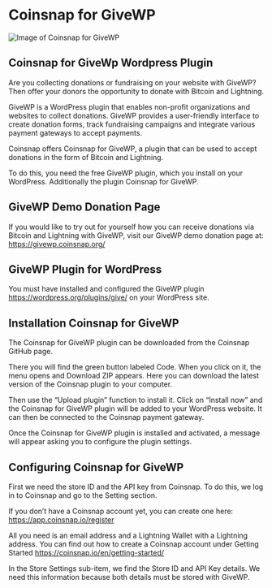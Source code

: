# Coinsnap for GiveWP
![Image of Coinsnap for GiveWP](https://coinsnap.io/wp-content/uploads/2024/02/Coinsnap-for-GiveWP.png)

## Coinsnap for GiveWp Wordpress Plugin
Are you collecting donations or fundraising on your website with GiveWP? Then offer your donors the opportunity to donate with Bitcoin and Lightning.

GiveWP is a WordPress plugin that enables non-profit organizations and websites to collect donations. GiveWP provides a user-friendly interface to create donation forms, track fundraising campaigns and integrate various payment gateways to accept payments.

Coinsnap offers Coinsnap for GiveWP, a plugin that can be used to accept donations in the form of Bitcoin and Lightning.

To do this, you need the free GiveWP plugin, which you install on your WordPress. Additionally the plugin Coinsnap for GiveWP.

## GiveWP Demo Donation Page
If you would like to try out for yourself how you can receive donations via Bitcoin and Lightning with GiveWP, visit our GiveWP demo donation page at: https://givewp.coinsnap.org/

## GiveWP Plugin for WordPress
You must have installed and configured the GiveWP plugin https://wordpress.org/plugins/give/ on your WordPress site.

## Installation Coinsnap for GiveWP
The Coinsnap for GiveWP plugin can be downloaded from the Coinsnap GitHub page.

There you will find the green button labeled Code. When you click on it, the menu opens and Download ZIP appears. Here you can download the latest version of the Coinsnap plugin to your computer.

Then use the “Upload plugin” function to install it. Click on “Install now” and the Coinsnap for GiveWP plugin will be added to your WordPress website. It can then be connected to the Coinsnap payment gateway.

Once the Coinsnap for GiveWP plugin is installed and activated, a message will appear asking you to configure the plugin settings.

## Configuring Coinsnap for GiveWP
First we need the store ID and the API key from Coinsnap. To do this, we log in to Coinsnap and go to the Setting section.

If you don’t have a Coinsnap account yet, you can create one here: https://app.coinsnap.io/register

All you need is an email address and a Lightning Wallet with a Lightning address. You can find out how to create a Coinsnap account under Getting Started https://coinsnap.io/en/getting-started/

In the Store Settings sub-item, we find the Store ID and API Key details. We need this information because both details must be stored with GiveWP.
